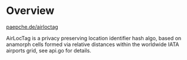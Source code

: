 # Overview 

[paepche.de/airloctag](https://paepcke.de/airloctag)

AirLocTag is a privacy preserving location identifier hash algo,
based on anamorph cells formed via relative distances within the 
worldwide IATA airports grid, see api.go for details.
